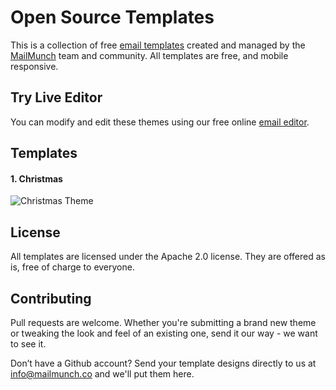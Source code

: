 Open Source Templates
=========

This is a collection of free [email templates](https://emailmonster.io) created and managed by the [MailMunch](https://www.mailmunch.co) team and community. All templates are free, and mobile responsive.

## Try Live Editor
You can modify and edit these themes using our free online [email editor](https://emailmonster.io).

## Templates

#### 1. Christmas
![Christmas Theme](https://api.unroll.io/v1/designer/10/templates/132/thumbnail-url)


## License
All templates are licensed under the Apache 2.0 license. They are offered as is, free of charge to everyone.

## Contributing
Pull requests are welcome. Whether you're submitting a brand new theme or tweaking the look and feel of an existing one, send it our way - we want to see it.

Don’t have a Github account? Send your template designs directly to us at info@mailmunch.co and we'll put them here.
